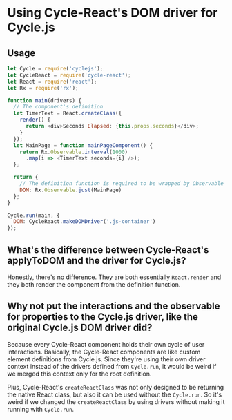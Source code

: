 # Using Cycle-React's DOM driver for Cycle.js

## Usage

```js
let Cycle = require('cyclejs');
let CycleReact = require('cycle-react');
let React = require('react');
let Rx = require('rx');

function main(drivers) {
  // The component's definition
  let TimerText = React.createClass({
    render() {
      return <div>Seconds Elapsed: {this.props.seconds}</div>;
    }
  });
  let MainPage = function mainPageComponent() {
    return Rx.Observable.interval(1000)
      .map(i => <TimerText seconds={i} />);
  };

  return {
    // The definition function is required to be wrapped by Observable
    DOM: Rx.Observable.just(MainPage)
  };
}

Cycle.run(main, {
  DOM: CycleReact.makeDOMDriver('.js-container')
});
```

## What's the difference between Cycle-React's applyToDOM and the driver for Cycle.js?

Honestly, there's no difference. They are both essentially `React.render` and
they both render the component from the definition function.

## Why not put the interactions and the observable for properties to the Cycle.js driver, like the original Cycle.js DOM driver did?

Because every Cycle-React component holds their own cycle of user interactions.
Basically, the Cycle-React components are like custom element definitions from
Cycle.js. Since they're using their own driver context instead of the drivers
defined from `Cycle.run`, it would be weird if we merged this context only for
the root definition.

Plus, Cycle-React's `createReactClass` was not only designed to be returning the
native React class, but also it can be used without the `Cycle.run`. So it's
weird if we changed the `createReactClass` by using drivers without making it
running with `Cycle.run`.

